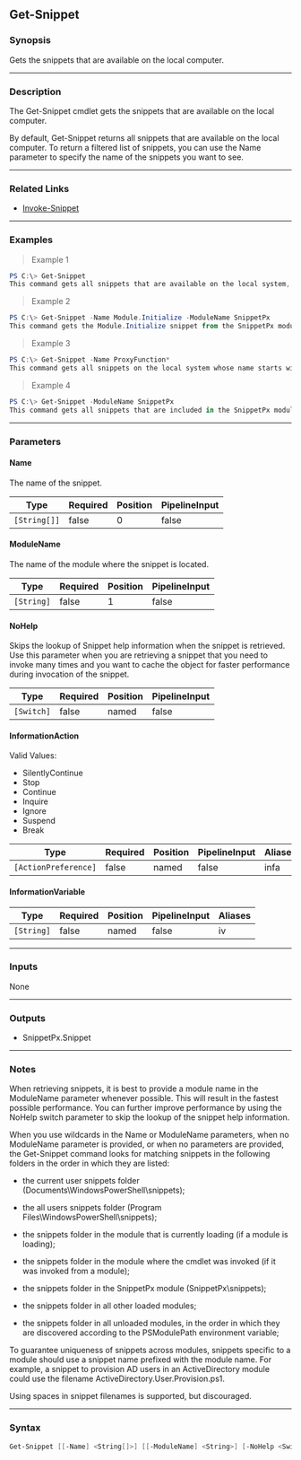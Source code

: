 Get-Snippet
-----------

### Synopsis
Gets the snippets that are available on the local computer.

---

### Description

The Get-Snippet cmdlet gets the snippets that are available on the local computer.

By default, Get-Snippet returns all snippets that are available on the local computer. To return a filtered list of snippets, you can use the Name parameter to specify the name of the snippets you want to see.

---

### Related Links
* [Invoke-Snippet](Invoke-Snippet)

---

### Examples
> Example 1

```PowerShell
PS C:\> Get-Snippet
This command gets all snippets that are available on the local system, and outputs them in the order in which they are discovered.
```
> Example 2

```PowerShell
PS C:\> Get-Snippet -Name Module.Initialize -ModuleName SnippetPx
This command gets the Module.Initialize snippet from the SnippetPx module.
```
> Example 3

```PowerShell
PS C:\> Get-Snippet -Name ProxyFunction*
This command gets all snippets on the local system whose name starts with "ProxyFunction".
```
> Example 4

```PowerShell
PS C:\> Get-Snippet -ModuleName SnippetPx
This command gets all snippets that are included in the SnippetPx module.
```

---

### Parameters
#### **Name**
The name of the snippet.

|Type        |Required|Position|PipelineInput|
|------------|--------|--------|-------------|
|`[String[]]`|false   |0       |false        |

#### **ModuleName**
The name of the module where the snippet is located.

|Type      |Required|Position|PipelineInput|
|----------|--------|--------|-------------|
|`[String]`|false   |1       |false        |

#### **NoHelp**
Skips the lookup of Snippet help information when the snippet is retrieved. Use this parameter when you are retrieving a snippet that you need to invoke many times and you want to cache the object for faster performance during invocation of the snippet.

|Type      |Required|Position|PipelineInput|
|----------|--------|--------|-------------|
|`[Switch]`|false   |named   |false        |

#### **InformationAction**

Valid Values:

* SilentlyContinue
* Stop
* Continue
* Inquire
* Ignore
* Suspend
* Break

|Type                |Required|Position|PipelineInput|Aliases|
|--------------------|--------|--------|-------------|-------|
|`[ActionPreference]`|false   |named   |false        |infa   |

#### **InformationVariable**

|Type      |Required|Position|PipelineInput|Aliases|
|----------|--------|--------|-------------|-------|
|`[String]`|false   |named   |false        |iv     |

---

### Inputs
None

---

### Outputs
* SnippetPx.Snippet

---

### Notes
When retrieving snippets, it is best to provide a module name in the ModuleName parameter whenever possible. This will result in the fastest possible performance. You can further improve performance by using the NoHelp switch parameter to skip the lookup of the snippet help information.

When you use wildcards in the Name or ModuleName parameters, when no ModuleName parameter is provided, or when no parameters are provided, the Get-Snippet command looks for matching snippets in the following folders in the order in which they are listed:

- the current user snippets folder (Documents\WindowsPowerShell\snippets);

- the all users snippets folder (Program Files\WindowsPowerShell\snippets);

- the snippets folder in the module that is currently loading (if a module is loading);

- the snippets folder in the module where the cmdlet was invoked (if it was invoked from a module);

- the snippets folder in the SnippetPx module (SnippetPx\snippets);

- the snippets folder in all other loaded modules;

- the snippets folder in all unloaded modules, in the order in which they are discovered according to the PSModulePath environment variable;

To guarantee uniqueness of snippets across modules, snippets specific to a module should use a snippet name prefixed with the module name. For example, a snippet to provision AD users in an ActiveDirectory module could use the filename ActiveDirectory.User.Provision.ps1.

Using spaces in snippet filenames is supported, but discouraged.

---

### Syntax
```PowerShell
Get-Snippet [[-Name] <String[]>] [[-ModuleName] <String>] [-NoHelp <SwitchParameter>] [-InformationAction <ActionPreference>] [-InformationVariable <String>] [<CommonParameters>]
```
